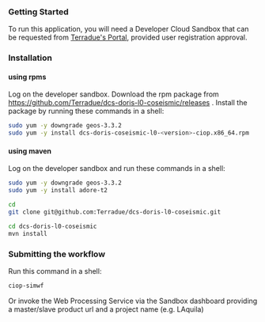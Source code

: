 ### Getting Started 

To run this application, you will need a Developer Cloud Sandbox that can be requested from [Terradue's Portal](http://www.terradue.com/partners), provided user registration approval. 

### Installation

#### using rpms
Log on the developer sandbox. Download the rpm package from https://github.com/Terradue/dcs-doris-l0-coseismic/releases . Install the package by running these commands in a shell:

```bash
sudo yum -y downgrade geos-3.3.2
sudo yum -y install dcs-doris-coseismic-l0-<version>-ciop.x86_64.rpm
```

#### using maven

Log on the developer sandbox and run these commands in a shell:

```bash
sudo yum -y downgrade geos-3.3.2
sudo yum -y install adore-t2

cd
git clone git@github.com:Terradue/dcs-doris-l0-coseismic.git

cd dcs-doris-l0-coseismic
mvn install
```

### Submitting the workflow

Run this command in a shell:

```bash
ciop-simwf
```

Or invoke the Web Processing Service via the Sandbox dashboard providing a master/slave product url and a project name (e.g. LAquila)

